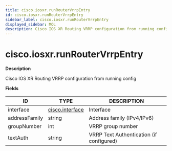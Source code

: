 ```yaml
---
title: cisco.iosxr.runRouterVrrpEntry
id: cisco.iosxr.runRouterVrrpEntry
sidebar_label: cisco.iosxr.runRouterVrrpEntry
displayed_sidebar: MQL
description: Cisco IOS XR Routing VRRP configuration from running config
---
```


# cisco.iosxr.runRouterVrrpEntry

**Description**

Cisco IOS XR Routing VRRP configuration from running config

**Fields**

| ID            | TYPE                                  | DESCRIPTION                              |
| ------------- | ------------------------------------- | ---------------------------------------- |
| interface     | [cisco.interface](cisco.interface.md) | Interface                                |
| addressFamily | string                                | Address family (IPv4/IPv6)               |
| groupNumber   | int                                   | VRRP group number                        |
| textAuth      | string                                | VRRP Text Authentication (if configured) |
